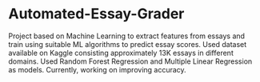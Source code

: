 # Automated-Essay-Grader

Project based on Machine Learning to extract features from essays and train using suitable ML algorithms to predict essay scores. Used dataset available on Kaggle consisting approximately 13K essays in different domains. Used Random Forest Regression and Multiple Linear Regression as models.
Currently, working on improving accuracy.
